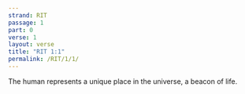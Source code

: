 ```yaml
---
strand: RIT
passage: 1
part: 0
verse: 1
layout: verse
title: "RIT 1:1"
permalink: /RIT/1/1/
---
```

The human represents a unique place in the universe, a beacon of life.
